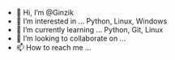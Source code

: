 - 👋 Hi, I’m @Ginzik
- 👀 I’m interested in ... Python, Linux, Windows
- 🌱 I’m currently learning ... Python, Git, Linux
- 💞️ I’m looking to collaborate on ...
- 📫 How to reach me ...

<!---
Ginzik/Ginzik is a ✨ special ✨ repository because its `README.md` (this file) appears on your GitHub profile.
You can click the Preview link to take a look at your changes.
--->
